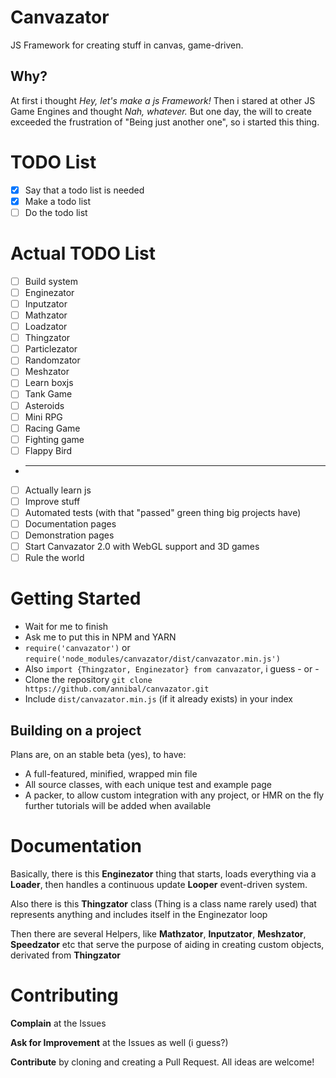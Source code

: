 # Canvazator
JS Framework for creating stuff in canvas, game-driven.

## Why?
At first i thought *Hey, let's make a js Framework!*
Then i stared at other JS Game Engines and thought *Nah, whatever.*
But one day, the will to create exceeded the frustration of "Being just another one", so i started this thing.

# TODO List
* [x] Say that a todo list is needed
* [x] Make a todo list
* [ ] Do the todo list

# Actual TODO List
* [ ] Build system
* [ ] Enginezator
* [ ] Inputzator
* [ ] Mathzator
* [ ] Loadzator
* [ ] Thingzator
* [ ] Particlezator
* [ ] Randomzator
* [ ] Meshzator
* [ ] Learn boxjs
* [ ] Tank Game
* [ ] Asteroids
* [ ] Mini RPG
* [ ] Racing Game
* [ ] Fighting game
* [ ] Flappy Bird
* ----
* [ ] Actually learn js
* [ ] Improve stuff
* [ ] Automated tests (with that "passed" green thing big projects have)
* [ ] Documentation pages
* [ ] Demonstration pages
* [ ] Start Canvazator 2.0 with WebGL support and 3D games
* [ ] Rule the world

# Getting Started
* Wait for me to finish
* Ask me to put this in NPM and YARN
* `require('canvazator')` or `require('node_modules/canvazator/dist/canvazator.min.js')`
* Also `import {Thingzator, Enginezator} from canvazator`, i guess
\- or -
* Clone the repository `git clone https://github.com/annibal/canvazator.git`
* Include `dist/canvazator.min.js` (if it already exists) in your index
## Building on a project
Plans are, on an stable beta (yes), to have:
* A full-featured, minified, wrapped min file
* All source classes, with each unique test and example page
* A packer, to allow custom integration with any project, or HMR on the fly
further tutorials will be added when available

# Documentation
Basically, there is this **Enginezator** thing that starts, loads everything via a **Loader**, then handles a continuous update **Looper** event-driven system.

Also there is this **Thingzator** class (Thing is a class name rarely used) that represents anything and includes itself in the Enginezator loop

Then there are several Helpers, like **Mathzator**, **Inputzator**, **Meshzator**, **Speedzator** etc that serve the purpose of aiding in creating custom objects, derivated from **Thingzator**

# Contributing
**Complain** at the Issues

**Ask for Improvement** at the Issues as well (i guess?)

**Contribute** by cloning and creating a Pull Request. All ideas are welcome!
